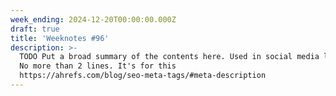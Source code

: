 ```yaml
---
week_ending: 2024-12-20T00:00:00.000Z
draft: true
title: 'Weeknotes #96'
description: >-
  TODO Put a broad summary of the contents here. Used in social media links etc.
  No more than 2 lines. It's for this
  https://ahrefs.com/blog/seo-meta-tags/#meta-description
---
```



